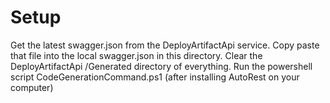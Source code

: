 ﻿# Setup

Get the latest swagger.json from the DeployArtifactApi service.
Copy paste that file into the local swagger.json in this directory.
Clear the DeployArtifactApi /Generated directory of everything.
Run the powershell script CodeGenerationCommand.ps1 (after installing AutoRest on your computer)